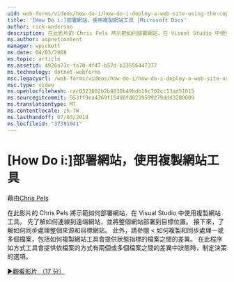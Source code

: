 ```yaml
---
uid: web-forms/videos/how-do-i/how-do-i-deploy-a-web-site-using-the-copy-web-site-tool
title: '[How Do i:]部署網站，使用複製網站工具 |Microsoft Docs'
author: rick-anderson
description: 在此影片的 Chris Pels 將示範如何部署網站，在 Visual Studio 中使用複製網站工具。 先了解如何連線到遠端網站和...
ms.author: aspnetcontent
manager: wpickett
ms.date: 04/03/2008
ms.topic: article
ms.assetid: 4926a73c-fa70-4f47-b57d-b33556447377
ms.technology: dotnet-webforms
msc.legacyurl: /web-forms/videos/how-do-i/how-do-i-deploy-a-web-site-using-the-copy-web-site-tool
msc.type: video
ms.openlocfilehash: cac0323682b2b4830b49bdb16c702cc13ad51015
ms.sourcegitcommit: 953ff9ea4369f154d6fd0239599279ddd3280009
ms.translationtype: MT
ms.contentlocale: zh-TW
ms.lasthandoff: 07/03/2018
ms.locfileid: "37391941"
---
```

<a name="how-do-i-deploy-a-web-site-using-the-copy-web-site-tool"></a>[How Do i:]部署網站，使用複製網站工具
====================
藉由[Chris Pels](https://twitter.com/chrispels)

在此影片的 Chris Pels 將示範如何部署網站，在 Visual Studio 中使用複製網站工具。 先了解如何連線到遠端網站，並將整個網站部署到目標位置。 接下來，了解如何同步處理整個來源和目標網站。 此外，請參閱 < 如何複製和同步處理一或多個檔案，包括如何複製網站工具會提供狀態指標的檔案之間的差異。 在此程序如方式工具會提供依檔案的方式有兩個或多個檔案之間的差異中狀態時，制定決策的選項。

[&#9654;觀看影片 （17 分）](https://channel9.msdn.com/Blogs/ASP-NET-Site-Videos/how-do-i-deploy-a-web-site-using-the-copy-web-site-tool)
